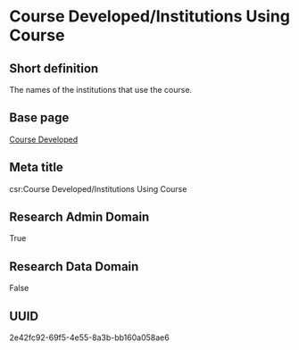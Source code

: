 # Course Developed/Institutions Using Course
## Short definition
The names of the institutions that use the course.
## Base page
[Course Developed](https://github.com/EuroCRIS/CASRAI-Dictionairies/blob/main/Objects/Course%20Developed.md)
## Meta title
csr:Course Developed/Institutions Using Course
## Research Admin Domain
True
## Research Data Domain
False
## UUID
2e42fc92-69f5-4e55-8a3b-bb160a058ae6
